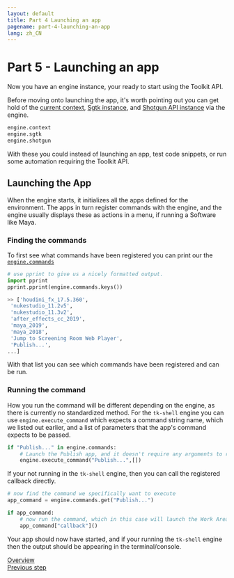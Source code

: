 ```yaml
---
layout: default
title: Part 4 Launching an app
pagename: part-4-launching-an-app
lang: zh_CN
---
```


# Part 5 - Launching an app

Now you have an engine instance, your ready to start using the Toolkit API.

Before moving onto launching the app, it's worth pointing out you can get hold of the [current context](https://developer.shotgunsoftware.com/tk-core/platform.html#sgtk.platform.Engine.context), [Sgtk instance](https://developer.shotgunsoftware.com/tk-core/platform.html#sgtk.platform.Engine.sgtk), and [Shotgun API instance](https://developer.shotgunsoftware.com/tk-core/platform.html#sgtk.platform.Engine.shotgun) via the engine.

```python
engine.context
engine.sgtk
engine.shotgun
```
With these you could instead of launching an app, test code snippets, or run some automation requiring the Toolkit API.

## Launching the App

When the engine starts, it initializes all the apps defined for the environment. 
The apps in turn register commands with the engine, and the engine usually displays these as actions in a menu, 
if running a Software like Maya.

### Finding the commands
To first see what commands have been registered you can print our the [`engine.commands`](https://developer.shotgunsoftware.com/tk-core/platform.html#sgtk.platform.Engine.commands)

```python
# use pprint to give us a nicely formatted output.
import pprint
pprint.pprint(engine.commands.keys())

>> ['houdini_fx_17.5.360',
 'nukestudio_11.2v5',
 'nukestudio_11.3v2',
 'after_effects_cc_2019',
 'maya_2019',
 'maya_2018',
 'Jump to Screening Room Web Player',
 'Publish...',
...]
```

With that list you can see which commands have been registered and can be run.

### Running the command

How you run the command will be different depending on the engine, as there is currently no standardized method.
For the `tk-shell` engine you can use `engine.execute_command` which expects a command string name, which we listed out earlier,
 and a list of parameters that the app's command expects to be passed.

```python
if "Publish..." in engine.commands:
    # Launch the Publish app, and it doesn't require any arguments to run so provide an empty list.
    engine.execute_command("Publish...",[])
```

If your not running in the `tk-shell` engine, then you can call the registered callback directly.

```python
# now find the command we specifically want to execute
app_command = engine.commands.get("Publish...")

if app_command:
    # now run the command, which in this case will launch the Work Area Info app.
    app_command["callback"]()
```

Your app should now have started, and if your running the `tk-shell` engine then the output should be appearing in the terminal/console.

[Overview](./sgtk-developer-bootstrapping.md)<br/>
[Previous step](part-4-bootstrapping.md)